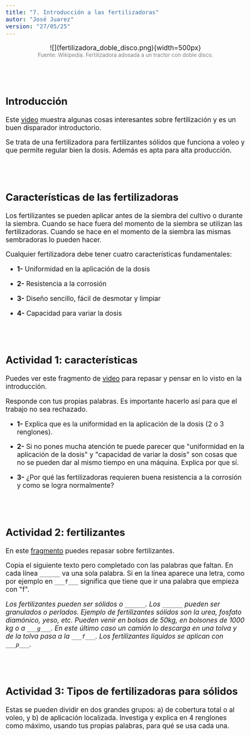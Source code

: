 ```yaml
---
title: "7. Introducción a las fertilizadoras"
autor: "José Juarez"
version: "27/05/25" 
---
```


<span hidden>Local path of the file: "H:/cfr/mye5/"</span>
<span hidden>Local path of images: "H:/cfr/mye5/_i/"</span>

<span hidden>Image</span>
   <center>![](fertilizadora_doble_disco.png){width=500px}</center>
   <center><span class="grey3 size80">Fuente: Wikipedia. Fertilizadora adosada a un tractor con doble disco.</span></center>


<br><br>


## Introducción

Este [video](https://www.youtube.com/watch?v=pfSDi5a7zQE) muestra algunas cosas interesantes sobre fertilización y es un buen disparador introductorio.

Se trata de una fertilizadora para fertilizantes sólidos que funciona a voleo y que permite regular bien la dosis. Además es apta para alta producción.


<br><br>


## Características de las fertilizadoras

Los fertilizantes se pueden aplicar antes de la siembra del cultivo o durante la siembra. Cuando se hace fuera del momento de la siembra se utilizan las fertilizadoras. Cuando se hace en el momento de la siembra las mismas sembradoras lo pueden hacer. 

Cualquier fertilizadora debe tener cuatro características fundamentales:


- **1-** Uniformidad en la aplicación de la dosis

- **2-** Resistencia a la corrosión

- **3-** Diseño sencillo, fácil de desmotar y limpiar

- **4-** Capacidad para variar la dosis


<br><br>


## Actividad 1: características

Puedes ver este fragmento de [video](https://www.youtubetrimmer.com/view/?v=9cC852nPZ7E&start=0&end=87&loop=0) para repasar y pensar en lo visto en la introducción.

Responde con tus propias palabras. Es importante hacerlo así para que el trabajo no sea rechazado.

- **1-** Explica que es la uniformidad en la aplicación de la dosis (2 o 3 renglones).

- **2-** Si no pones mucha atención te puede parecer que "uniformidad en la aplicación de la dosis" y "capacidad de variar la dosis" son cosas que no se pueden dar al mismo tiempo en una máquina. Explica por que sí.

- **3-** ¿Por qué las fertilizadoras requieren buena resistencia a la corrosión y como se logra normalmente?
  

<br><br>
 

## Actividad 2: fertilizantes

En este [fragmento](https://www.youtubetrimmer.com/view/?v=9cC852nPZ7E&start=87&end=200&loop=0) puedes repasar sobre fertilizantes.

Copia el siguiente texto pero completado con las palabras que faltan. En cada línea `______` va una sola palabra. Si en la línea aparece una letra, como por ejemplo en `___f___` significa que tiene que ir una palabra que empieza con "f".

*Los fertilizantes pueden ser sólidos o `______`. Los `______` pueden ser granulados o perlados. Ejemplo de fertilizantes sólidos son la urea, fosfato diamónico, yeso, etc. Pueden venir en bolsas de 50kg, en bolsones de 1000 kg o a `___g___`. En este último caso un camión lo descarga en una tolva y de la tolva pasa a la `___f___`. Los fertilizantes líquidos se aplican con `___p___`.*


<div hidden>
*Los fertilizantes pueden ser sólidos o ___líquidos___. Los ___sólidos___ pueden ser granulados o perlados. Ejemplo de fertilizantes sólidos son la urea, fosfato diamónico, yeso, etc. Pueden venir en bolsas de 50kg, en bolsones de 1000 kg o a ___g___granel___. En este último caso un camión lo descarga en una tolva y de la tolva pasa a la ___f___fertilizadora___. Los fertilizantes líquidos se aplican con ___p___pulverizadoras___.*
</div>


<br><br>


## Actividad 3: Tipos de fertilizadoras para sólidos

Estas se pueden dividir en dos grandes grupos: a) de cobertura total o al voleo, y b) de aplicación localizada. Investiga y explica en 4 renglones como máximo, usando tus propias palabras, para qué se usa cada una.

<!-- HTML style definitions -->
<style>
/* Colors */
.grey1 {color: #b3b3b3;} /* my light-grey */
.grey2 {color: #999999;} /* my middle-grey */
.grey3 {color: #808080;} /* my dark-grey */
.blue1 {color: #6495ed;} /* nvim blue */
.blue2 {color: #276cdf;} /* Andrew Ng Blue */
.sky1 {color: #7dbed8;} /* nvim sky */
.sky2 {color: #27a2db;}   /* my sky */
.green {color: #81b524;} /* my green */
.red1 {color: #ec5469;} /* my coral-red */
.red2 {color: #f44336;} /* my red */
.rose {color: #ec9998:} /* nvim rose */
.gold {color: #df9d43;} /* Andrew Ng gold */
.orange1 {color: #fda556;} /* nvim orange */
.orange2 {color: #ff9505;} /*Andrew Ng orange */
.purple1 {color: #ff40ff;} /* Andrew Ng purple */
.purple2 {color: #d164d7;} /* Andrew Ng purple */
/* Font Size */
.size90 {font-size: 0.9em;}
.size85 {font-size: 0.85em;}
.size80 {font-size: 0.8em;}
.size70 {font-size: 0.7em;}
/* Document General Font Size */
body {font-size: 1.3em;}
</style>
<!-- Use <span> inline and <div> with several lines --->
